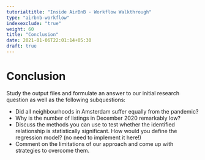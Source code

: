 ```yaml
---
tutorialtitle: "Inside AirBnB - Workflow Walkthrough"
type: "airbnb-workflow"
indexexclude: "true"
weight: 60
title: "Conclusion"
date: 2021-01-06T22:01:14+05:30
draft: true
---
```


# Conclusion
Study the output files and formulate an answer to our initial research question as well as the following subquestions:

* Did all neighbourhoods in Amsterdam suffer equally from the pandemic?
* Why is the number of listings in December 2020 remarkably low?
* Discuss the methods you can use to test whether the identified relationship is statistically significant. How would you define the regression model? (no need to implement it here!)
* Comment on the limitations of our approach and come up with strategies to overcome them.
